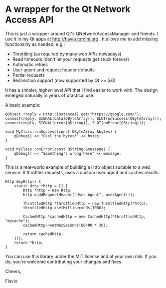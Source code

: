 # A wrapper for the Qt Network Access API

This is just a wrapper around Qt's QNetworkAccessManager and friends. I use it in my Qt apps at http://flavio.tordini.org . It allows me to add missing functionality as needed, e.g.:

- Throttling (as required by many web APIs nowadays)
- Read timeouts (don't let your requests get stuck forever)
- Automatic retries
- User agent and request header defaults
- Partial requests
- Redirection support (now supported by Qt >= 5.6)

It has a simpler, higher-level API that I find easier to work with. The design emerged naturally in years of practical use.

A basic example:

```
QObject *reply = Http::instance().get("https://google.com/");
connect(reply, SIGNAL(data(QByteArray)), SLOT(onSuccess(QByteArray)));
connect(reply, SIGNAL(error(QString)), SLOT(onError(QString)));

void MyClass::onSuccess(const QByteArray &bytes) {
	qDebug() << "Feel the bytes!" << bytes;
}

void MyClass::onError(const QString &message) {
	qDebug() << "Something's wrong here" << message;
}
```

This is a real-world example of building a Http object suitable to a web service. It throttles requests, uses a custom user agent and caches results:

```
Http &myHttp() {
    static Http *http = [] {
        Http *http = new Http;
        http->addRequestHeader("User-Agent", userAgent());

        ThrottledHttp *throttledHttp = new ThrottledHttp(*http);
        throttledHttp->setMilliseconds(1000);

        CachedHttp *cachedHttp = new CachedHttp(*throttledHttp, "mycache");
        cachedHttp->setMaxSeconds(86400 * 30);

        return cachedHttp;
    }();
    return *http;
}
```

You can use this library under the MIT license and at your own risk. If you do, you're welcome contributing your changes and fixes.

Cheers,

Flavio
